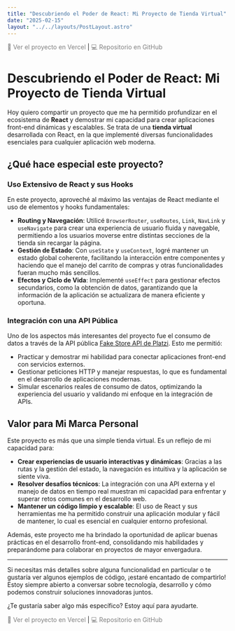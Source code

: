 ```yaml
---
title: "Descubriendo el Poder de React: Mi Proyecto de Tienda Virtual"
date: "2025-02-15"
layout: "../../layouts/PostLayout.astro"
---
```




<a href="https://react-shopi-store.vercel.app" target="_blank" style="color: gray; text-decoration: none;">🚀 Ver el proyecto en Vercel</a> | <a href="https://github.com/manpenap/react-shopi-store" target="_blank" style="color: gray; text-decoration: none;">💻 Repositorio en GitHub</a>


# Descubriendo el Poder de React: Mi Proyecto de Tienda Virtual

Hoy quiero compartir un proyecto que me ha permitido profundizar en el ecosistema de **React** y demostrar mi capacidad para crear aplicaciones front-end dinámicas y escalables. Se trata de una **tienda virtual** desarrollada con React, en la que implementé diversas funcionalidades esenciales para cualquier aplicación web moderna.

## ¿Qué hace especial este proyecto?

### Uso Extensivo de React y sus Hooks

En este proyecto, aproveché al máximo las ventajas de React mediante el uso de elementos y hooks fundamentales:

- **Routing y Navegación**: Utilicé `BrowserRouter`, `useRoutes`, `Link`, `NavLink` y `useNavigate` para crear una experiencia de usuario fluida y navegable, permitiendo a los usuarios moverse entre distintas secciones de la tienda sin recargar la página.
- **Gestión de Estado**: Con `useState` y `useContext`, logré mantener un estado global coherente, facilitando la interacción entre componentes y haciendo que el manejo del carrito de compras y otras funcionalidades fueran mucho más sencillos.
- **Efectos y Ciclo de Vida**: Implementé `useEffect` para gestionar efectos secundarios, como la obtención de datos, garantizando que la información de la aplicación se actualizara de manera eficiente y oportuna.

### Integración con una API Pública

Uno de los aspectos más interesantes del proyecto fue el consumo de datos a través de la API pública [Fake Store API de Platzi](https://fakeapi.platzi.com). Esto me permitió:
- Practicar y demostrar mi habilidad para conectar aplicaciones front-end con servicios externos.
- Gestionar peticiones HTTP y manejar respuestas, lo que es fundamental en el desarrollo de aplicaciones modernas.
- Simular escenarios reales de consumo de datos, optimizando la experiencia del usuario y validando mi enfoque en la integración de APIs.

## Valor para Mi Marca Personal

Este proyecto es más que una simple tienda virtual. Es un reflejo de mi capacidad para:
- **Crear experiencias de usuario interactivas y dinámicas**: Gracias a las rutas y la gestión del estado, la navegación es intuitiva y la aplicación se siente viva.
- **Resolver desafíos técnicos**: La integración con una API externa y el manejo de datos en tiempo real muestran mi capacidad para enfrentar y superar retos comunes en el desarrollo web.
- **Mantener un código limpio y escalable**: El uso de React y sus herramientas me ha permitido construir una aplicación modular y fácil de mantener, lo cual es esencial en cualquier entorno profesional.

Además, este proyecto me ha brindado la oportunidad de aplicar buenas prácticas en el desarrollo front-end, consolidando mis habilidades y preparándome para colaborar en proyectos de mayor envergadura.

---

Si necesitas más detalles sobre alguna funcionalidad en particular o te gustaría ver algunos ejemplos de código, ¡estaré encantado de compartirlo! Estoy siempre abierto a conversar sobre tecnología, desarrollo y cómo podemos construir soluciones innovadoras juntos.

¿Te gustaría saber algo más específico? Estoy aquí para ayudarte.

<a href="https://react-shopi-store.vercel.app" target="_blank" style="color: gray; text-decoration: none;">🚀 Ver el proyecto en Vercel</a> | <a href="https://github.com/manpenap/react-shopi-store" target="_blank" style="color: gray; text-decoration: none;">💻 Repositorio en GitHub</a>
